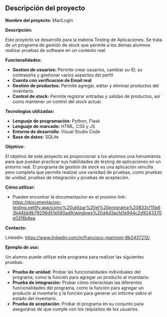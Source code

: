 ## **Descripción del proyecto**

**Nombre del proyecto:**  MariLogin

**Descripción:**

Este proyecto se desarrolló para la materia Testing de Aplicaciones. Se trata de un programa de gestión de stock que permite a los demas alumnos realizar pruebas de software en un contexto real.

**Funcionalidades:**

- **Gestion de usuarios:** Permite crear usuarios, cambiar su ID, su contraseña y gestionar varios aspectos del perfil
- **Cuenta con verificacion de Email real**
- **Gestión de productos:** Permite agregar, editar y eliminar productos del inventario.
- **Control de stock:** Permite registrar entradas y salidas de productos, así como mantener un control del stock actual.

**Tecnologías utilizadas:**

- **Lenguaje de programación:** Python, Flask
- **Lenguaje de marcado:** HTML, CSS y JS
- **Entorno de desarrollo:** Visual Studio Code
- **Base de datos:** SQLite

**Objetivo:**

El objetivo de este proyecto es proporcionar a los alumnos una herramienta para que puedan practicar sus habilidades de testing de aplicaciones en un entorno real. El programa de gestión de stock es una aplicación sencilla pero completa que permite realizar una variedad de pruebas, como pruebas de unidad, pruebas de integración y pruebas de aceptación.

**Cómo utilizar:**

- Pueden encontrar la documentacion en el proximo link: https://documentacion-testing.netlify.app/como%20utilizar%20el%20programa%20833cf15b63b44bb9b79296d51e560ad9/windows%20d4d3acfd1e944c2d9243370e02f8b8ea

**Contacto:**

Linkedin: https://www.linkedin.com/in/francisco-marinoni-8b2437212/

**Ejemplo de uso:**

Un alumno puede utilizar este programa para realizar las siguientes pruebas:

- **Prueba de unidad:** Probar las funcionalidades individuales del programa, como la función para agregar un producto al inventario.
- **Prueba de integración:** Probar cómo interactúan las diferentes funcionalidades del programa, como la función para agregar un producto al inventario y la función para generar un informe sobre el estado del inventario.
- **Prueba de aceptación:** Probar el programa en su conjunto para asegurarse de que cumple con los requisitos de los usuarios.
